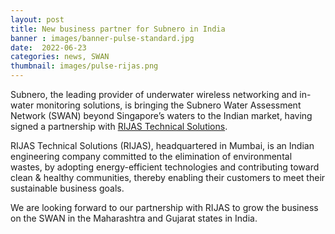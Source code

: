 ```yaml
---
layout: post
title: New business partner for Subnero in India
banner : images/banner-pulse-standard.jpg
date:  2022-06-23
categories: news, SWAN
thumbnail: images/pulse-rijas.png
---
```

Subnero, the leading provider of underwater wireless networking and in-water monitoring solutions, is bringing the Subnero Water Assessment Network (SWAN) beyond Singapore’s waters to the Indian market, having signed a partnership with [RIJAS Technical Solutions](https://www.linkedin.com/company/rijas-technical-solutions-pvt-ltd/).

RIJAS Technical Solutions (RIJAS), headquartered in Mumbai, is an Indian engineering company committed to the elimination of environmental wastes, by adopting energy-efficient technologies and contributing toward clean & healthy communities, thereby enabling their customers to meet their sustainable business goals.

We are looking forward to our partnership with RIJAS to grow the business on the SWAN in the Maharashtra and Gujarat states in India.
